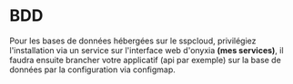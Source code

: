 # BDD

Pour les bases de données hébergées sur le sspcloud, privilégiez l'installation via un service sur l'interface web d'onyxia **(mes services)**, il faudra ensuite brancher votre applicatif (api par exemple) sur la base de données par la configuration via configmap.